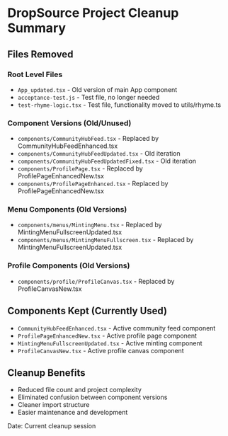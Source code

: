 # DropSource Project Cleanup Summary

## Files Removed

### Root Level Files
- `App_updated.tsx` - Old version of main App component
- `acceptance-test.js` - Test file, no longer needed
- `test-rhyme-logic.tsx` - Test file, functionality moved to utils/rhyme.ts

### Component Versions (Old/Unused)
- `components/CommunityHubFeed.tsx` - Replaced by CommunityHubFeedEnhanced.tsx
- `components/CommunityHubFeedUpdated.tsx` - Old iteration
- `components/CommunityHubFeedUpdatedFixed.tsx` - Old iteration
- `components/ProfilePage.tsx` - Replaced by ProfilePageEnhancedNew.tsx
- `components/ProfilePageEnhanced.tsx` - Replaced by ProfilePageEnhancedNew.tsx

### Menu Components (Old Versions)  
- `components/menus/MintingMenu.tsx` - Replaced by MintingMenuFullscreenUpdated.tsx
- `components/menus/MintingMenuFullscreen.tsx` - Replaced by MintingMenuFullscreenUpdated.tsx

### Profile Components (Old Versions)
- `components/profile/ProfileCanvas.tsx` - Replaced by ProfileCanvasNew.tsx

## Components Kept (Currently Used)
- `CommunityHubFeedEnhanced.tsx` - Active community feed component
- `ProfilePageEnhancedNew.tsx` - Active profile page component  
- `MintingMenuFullscreenUpdated.tsx` - Active minting component
- `ProfileCanvasNew.tsx` - Active profile canvas component

## Cleanup Benefits
- Reduced file count and project complexity
- Eliminated confusion between component versions
- Cleaner import structure
- Easier maintenance and development

Date: Current cleanup session